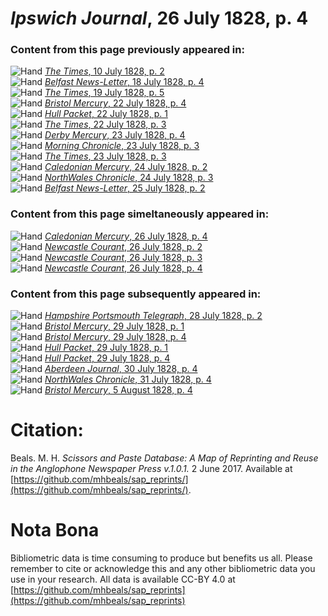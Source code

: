 # *Ipswich Journal*, 26 July 1828, p. 4  
  
### Content from this page previously appeared in:  
![Hand](http://scissorsandpaste.net/wp-content/uploads/2017/06/smallhandpointer.png) [*The Times*, 10 July 1828, p. 2](https://mhbeals.github.io/sap_html/The-Times/The-Times-10-July-1828-p-2)  
![Hand](http://scissorsandpaste.net/wp-content/uploads/2017/06/smallhandpointer.png) [*Belfast News-Letter*, 18 July 1828, p. 4](https://mhbeals.github.io/sap_html/Belfast-News-Letter/Belfast-News-Letter-18-July-1828-p-4)  
![Hand](http://scissorsandpaste.net/wp-content/uploads/2017/06/smallhandpointer.png) [*The Times*, 19 July 1828, p. 5](https://mhbeals.github.io/sap_html/The-Times/The-Times-19-July-1828-p-5)  
![Hand](http://scissorsandpaste.net/wp-content/uploads/2017/06/smallhandpointer.png) [*Bristol Mercury*, 22 July 1828, p. 4](https://mhbeals.github.io/sap_html/Bristol-Mercury/Bristol-Mercury-22-July-1828-p-4)  
![Hand](http://scissorsandpaste.net/wp-content/uploads/2017/06/smallhandpointer.png) [*Hull Packet*, 22 July 1828, p. 1](https://mhbeals.github.io/sap_html/Hull-Packet/Hull-Packet-22-July-1828-p-1)  
![Hand](http://scissorsandpaste.net/wp-content/uploads/2017/06/smallhandpointer.png) [*The Times*, 22 July 1828, p. 3](https://mhbeals.github.io/sap_html/The-Times/The-Times-22-July-1828-p-3)  
![Hand](http://scissorsandpaste.net/wp-content/uploads/2017/06/smallhandpointer.png) [*Derby Mercury*, 23 July 1828, p. 4](https://mhbeals.github.io/sap_html/Derby-Mercury/Derby-Mercury-23-July-1828-p-4)  
![Hand](http://scissorsandpaste.net/wp-content/uploads/2017/06/smallhandpointer.png) [*Morning Chronicle*, 23 July 1828, p. 3](https://mhbeals.github.io/sap_html/Morning-Chronicle/Morning-Chronicle-23-July-1828-p-3)  
![Hand](http://scissorsandpaste.net/wp-content/uploads/2017/06/smallhandpointer.png) [*The Times*, 23 July 1828, p. 3](https://mhbeals.github.io/sap_html/The-Times/The-Times-23-July-1828-p-3)  
![Hand](http://scissorsandpaste.net/wp-content/uploads/2017/06/smallhandpointer.png) [*Caledonian Mercury*, 24 July 1828, p. 2](https://mhbeals.github.io/sap_html/Caledonian-Mercury/Caledonian-Mercury-24-July-1828-p-2)  
![Hand](http://scissorsandpaste.net/wp-content/uploads/2017/06/smallhandpointer.png) [*NorthWales Chronicle*, 24 July 1828, p. 3](https://mhbeals.github.io/sap_html/NorthWales-Chronicle/NorthWales-Chronicle-24-July-1828-p-3)  
![Hand](http://scissorsandpaste.net/wp-content/uploads/2017/06/smallhandpointer.png) [*Belfast News-Letter*, 25 July 1828, p. 2](https://mhbeals.github.io/sap_html/Belfast-News-Letter/Belfast-News-Letter-25-July-1828-p-2)  
  
### Content from this page simeltaneously appeared in:  
![Hand](http://scissorsandpaste.net/wp-content/uploads/2017/06/smallhandpointer.png) [*Caledonian Mercury*, 26 July 1828, p. 4](https://mhbeals.github.io/sap_html/Caledonian-Mercury/Caledonian-Mercury-26-July-1828-p-4)  
![Hand](http://scissorsandpaste.net/wp-content/uploads/2017/06/smallhandpointer.png) [*Newcastle Courant*, 26 July 1828, p. 2](https://mhbeals.github.io/sap_html/Newcastle-Courant/Newcastle-Courant-26-July-1828-p-2)  
![Hand](http://scissorsandpaste.net/wp-content/uploads/2017/06/smallhandpointer.png) [*Newcastle Courant*, 26 July 1828, p. 3](https://mhbeals.github.io/sap_html/Newcastle-Courant/Newcastle-Courant-26-July-1828-p-3)  
![Hand](http://scissorsandpaste.net/wp-content/uploads/2017/06/smallhandpointer.png) [*Newcastle Courant*, 26 July 1828, p. 4](https://mhbeals.github.io/sap_html/Newcastle-Courant/Newcastle-Courant-26-July-1828-p-4)  
  
### Content from this page subsequently appeared in:  
![Hand](http://scissorsandpaste.net/wp-content/uploads/2017/06/smallhandpointer.png) [*Hampshire Portsmouth Telegraph*, 28 July 1828, p. 2](https://mhbeals.github.io/sap_html/Hampshire-Portsmouth-Telegraph/Hampshire-Portsmouth-Telegraph-28-July-1828-p-2)  
![Hand](http://scissorsandpaste.net/wp-content/uploads/2017/06/smallhandpointer.png) [*Bristol Mercury*, 29 July 1828, p. 1](https://mhbeals.github.io/sap_html/Bristol-Mercury/Bristol-Mercury-29-July-1828-p-1)  
![Hand](http://scissorsandpaste.net/wp-content/uploads/2017/06/smallhandpointer.png) [*Bristol Mercury*, 29 July 1828, p. 4](https://mhbeals.github.io/sap_html/Bristol-Mercury/Bristol-Mercury-29-July-1828-p-4)  
![Hand](http://scissorsandpaste.net/wp-content/uploads/2017/06/smallhandpointer.png) [*Hull Packet*, 29 July 1828, p. 1](https://mhbeals.github.io/sap_html/Hull-Packet/Hull-Packet-29-July-1828-p-1)  
![Hand](http://scissorsandpaste.net/wp-content/uploads/2017/06/smallhandpointer.png) [*Hull Packet*, 29 July 1828, p. 4](https://mhbeals.github.io/sap_html/Hull-Packet/Hull-Packet-29-July-1828-p-4)  
![Hand](http://scissorsandpaste.net/wp-content/uploads/2017/06/smallhandpointer.png) [*Aberdeen Journal*, 30 July 1828, p. 4](https://mhbeals.github.io/sap_html/Aberdeen-Journal/Aberdeen-Journal-30-July-1828-p-4)  
![Hand](http://scissorsandpaste.net/wp-content/uploads/2017/06/smallhandpointer.png) [*NorthWales Chronicle*, 31 July 1828, p. 4](https://mhbeals.github.io/sap_html/NorthWales-Chronicle/NorthWales-Chronicle-31-July-1828-p-4)  
![Hand](http://scissorsandpaste.net/wp-content/uploads/2017/06/smallhandpointer.png) [*Bristol Mercury*, 5 August 1828, p. 4](https://mhbeals.github.io/sap_html/Bristol-Mercury/Bristol-Mercury-5-August-1828-p-4)  


# Citation: 

Beals. M. H. *Scissors and Paste Database: A Map of Reprinting and Reuse in the Anglophone Newspaper Press v.1.0.1.* 2 June 2017. Available at [https://github.com/mhbeals/sap_reprints/](https://github.com/mhbeals/sap_reprints/). 

# Nota Bona

Bibliometric data is time consuming to produce but benefits us all. Please remember to cite or acknowledge this and any other bibliometric data you use in your research. All data is available CC-BY 4.0 at [https://github.com/mhbeals/sap_reprints](https://github.com/mhbeals/sap_reprints)